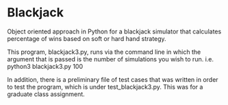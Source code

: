 # Blackjack
Object oriented approach in Python for a blackjack simulator that calculates percentage of wins based on soft or hard hand strategy.

This program, blackjack3.py, runs via the command line in which the argument that is passed is the number of simulations you wish to run. i.e.
python3 blackjack3.py 100

In addition, there is a preliminary file of test cases that was written in order to test the program, which is under test_blackjack3.py. This was for a graduate class assignment.

